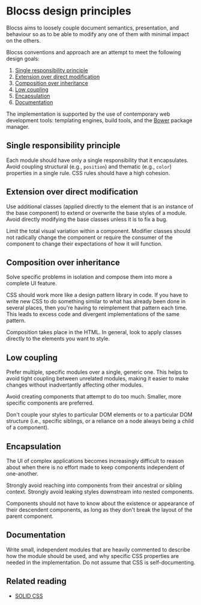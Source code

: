 # Blocss design principles

Blocss aims to loosely couple document semantics, presentation, and behaviour so
as to be able to modify any one of them with minimal impact on the others.

Blocss conventions and approach are an attempt to meet the following design goals:

1. [Single responsibility principle](#single-responsibility-principle)
2. [Extension over direct modification](#extension)
3. [Composition over inheritance](#composition)
4. [Low coupling](#low-coupling)
5. [Encapsulation](#encapsulation)
6. [Documentation](#documentation)

The implementation is supported by the use of contemporary web development
tools: templating engines, build tools, and the [Bower](http://bower.io/)
package manager.


<a name="single-responsibility-principle"></a>
## Single responsibility principle

Each module should have only a single responsibility that it encapsulates.
Avoid coupling structural (e.g., `position`) and thematic (e.g., `color`)
properties in a single rule. CSS rules should have a high cohesion.


<a name="extension"></a>
## Extension over direct modification

Use additional classes (applied directly to the element that is an instance of
the base component) to extend or overwrite the base styles of a module. Avoid
directly modifying the base classes unless it is to fix a bug.

Limit the total visual variation within a component. Modifier classes should
not radically change the component or require the consumer of the component to
change their expectations of how it will function.


<a name="composition"></a>
## Composition over inheritance

Solve specific problems in isolation and compose them into more a complete UI
feature.

CSS should work more like a design pattern library in code. If you have to
write new CSS to do something similar to what has already been done in several
places, then you're having to reimplement that pattern each time. This leads to
excess code and divergent implementations of the same pattern.

Composition takes place in the HTML. In general, look to apply classes directly
to the elements you want to style.


<a name="coupling"></a>
## Low coupling

Prefer multiple, specific modules over a single, generic one. This helps to
avoid tight coupling between unrelated modules, making it easier to make
changes without inadvertantly affecting other modules.

Avoid creating components that attempt to do too much. Smaller, more specific
components are preferred.

Don't couple your styles to particular DOM elements or to a particular DOM
structure (i.e., specific siblings, or a reliance on a node always being a
child of a component).


<a name="encapsulation"></a>
## Encapsulation

The UI of complex applications becomes increasingly difficult to reason about
when there is no effort made to keep components independent of one-another.

Strongly avoid reaching into components from their ancestral or sibling
context. Strongly avoid leaking styles downstream into nested components.

Components should not have to know about the existence or appearance of their
descendent components, as long as they don't break the layout of the parent
component.


<a name="documentation"></a>
## Documentation

Write small, independent modules that are heavily commented to describe how the
module should be used, and why specific CSS properties are needed in the
implementation. Do not assume that CSS is self-documenting.


## Related reading

* [SOLID CSS](http://blog.millermedeiros.com/solid-css/)